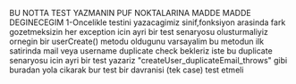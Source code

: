 BU NOTTA TEST YAZMANIN PUF NOKTALARINA MADDE MADDE DEGINECEGIM
1-Oncelikle testini yazacagimiz sinif,fonksiyon arasinda fark gozetmeksizin her exception
icin ayri bir test senaryosu olusturmaliyiz ornegin bir userCreate() metodu oldugunu varsayalim
bu metodun ilk satirinda mail veya username duplicate check bekleriz 
iste bu duplicate senaryosu icin ayri bir test yazariz "createUser_duplicateEmail_throws" gibi 
buradan yola cikarak bur test bir davranisi (tek case) test etmeli